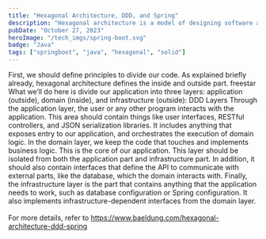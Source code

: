 ```yaml
---
title: "Hexagonal Architecture, DDD, and Spring"
description: "Hexagonal architecture is a model of designing software applications around domain logic to isolate it from external factors."
pubDate: "October 27, 2023"
heroImage: "/tech_imgs/spring-boot.svg"
badge: "Java"
tags: ["springboot", "java", "hexagonal", "solid"]
---
```


First, we should define principles to divide our code. As explained briefly already, hexagonal architecture defines the inside and outside part.
freestar
What we’ll do here is divide our application into three layers: application (outside), domain (inside), and infrastructure (outside):
DDD Layers
Through the application layer, the user or any other program interacts with the application. This area should contain things like user interfaces, RESTful controllers, and JSON serialization libraries. It includes anything that exposes entry to our application, and orchestrates the execution of domain logic.
In the domain layer, we keep the code that touches and implements business logic. This is the core of our application. This layer should be isolated from both the application part and infrastructure part. In addition, it should also contain interfaces that define the API to communicate with external parts, like the database, which the domain interacts with.
Finally, the infrastructure layer is the part that contains anything that the application needs to work, such as database configuration or Spring configuration. It also implements infrastructure-dependent interfaces from the domain layer.
<br>
<br>
For more details, refer to https://www.baeldung.com/hexagonal-architecture-ddd-spring